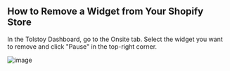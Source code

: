 ## How to Remove a Widget from Your Shopify Store

In the Tolstoy Dashboard, go to the Onsite tab. Select the widget you want to remove and click "Pause" in the top-right corner.

![image](https://github.com/user-attachments/assets/1dba02a5-db43-4cd5-bb62-64d418859340)